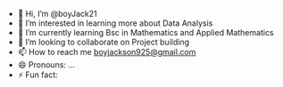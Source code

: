 - 👋 Hi, I’m @boyJack21
- 👀 I’m interested in learning more about Data Analysis
- 🌱 I’m currently learning Bsc in Mathematics and Applied Mathematics
- 💞️ I’m looking to collaborate on Project building
- 📫 How to reach me boyjackson925@gmail.com
- 😄 Pronouns: ...
- ⚡ Fun fact: 

<!---
boyJack21/boyJack21 is a ✨ special ✨ repository because its `README.md` (this file) appears on your GitHub profile.
You can click the Preview link to take a look at your changes.
--->
